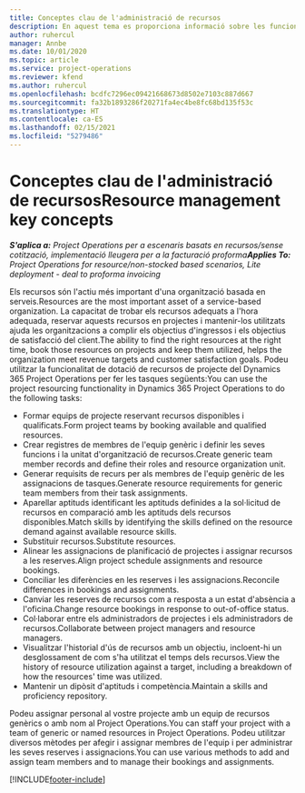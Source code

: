 ```yaml
---
title: Conceptes clau de l'administració de recursos
description: En aquest tema es proporciona informació sobre les funcionalitats d'administració de recursos al Microsoft Dynamics Project Operations.
author: ruhercul
manager: Annbe
ms.date: 10/01/2020
ms.topic: article
ms.service: project-operations
ms.reviewer: kfend
ms.author: ruhercul
ms.openlocfilehash: bcdfc7296ec09421668673d8502e7103c887d667
ms.sourcegitcommit: fa32b1893286f20271fa4ec4be8fc68bd135f53c
ms.translationtype: HT
ms.contentlocale: ca-ES
ms.lasthandoff: 02/15/2021
ms.locfileid: "5279486"
---
```

# <a name="resource-management-key-concepts"></a><span data-ttu-id="84069-103">Conceptes clau de l'administració de recursos</span><span class="sxs-lookup"><span data-stu-id="84069-103">Resource management key concepts</span></span>

<span data-ttu-id="84069-104">_**S'aplica a:** Project Operations per a escenaris basats en recursos/sense cotització, implementació lleugera per a la facturació proforma_</span><span class="sxs-lookup"><span data-stu-id="84069-104">_**Applies To:** Project Operations for resource/non-stocked based scenarios, Lite deployment - deal to proforma invoicing_</span></span>

<span data-ttu-id="84069-105">Els recursos són l'actiu més important d'una organització basada en serveis.</span><span class="sxs-lookup"><span data-stu-id="84069-105">Resources are the most important asset of a service-based organization.</span></span> <span data-ttu-id="84069-106">La capacitat de trobar els recursos adequats a l'hora adequada, reservar aquests recursos en projectes i mantenir-los utilitzats ajuda les organitzacions a complir els objectius d'ingressos i els objectius de satisfacció del client.</span><span class="sxs-lookup"><span data-stu-id="84069-106">The ability to find the right resources at the right time, book those resources on projects and keep them utilized, helps the organization meet revenue targets and customer satisfaction goals.</span></span> <span data-ttu-id="84069-107">Podeu utilitzar la funcionalitat de dotació de recursos de projecte del Dynamics 365 Project Operations per fer les tasques següents:</span><span class="sxs-lookup"><span data-stu-id="84069-107">You can use the project resourcing functionality in Dynamics 365 Project Operations to do the following tasks:</span></span>

- <span data-ttu-id="84069-108">Formar equips de projecte reservant recursos disponibles i qualificats.</span><span class="sxs-lookup"><span data-stu-id="84069-108">Form project teams by booking available and qualified resources.</span></span>
- <span data-ttu-id="84069-109">Crear registres de membres de l'equip genèric i definir les seves funcions i la unitat d'organització de recursos.</span><span class="sxs-lookup"><span data-stu-id="84069-109">Create generic team member records and define their roles and resource organization unit.</span></span>
- <span data-ttu-id="84069-110">Generar requisits de recurs per als membres de l'equip genèric de les assignacions de tasques.</span><span class="sxs-lookup"><span data-stu-id="84069-110">Generate resource requirements for generic team members from their task assignments.</span></span>
- <span data-ttu-id="84069-111">Aparellar aptituds identificant les aptituds definides a la sol·licitud de recursos en comparació amb les aptituds dels recursos disponibles.</span><span class="sxs-lookup"><span data-stu-id="84069-111">Match skills by identifying the skills defined on the resource demand against available resource skills.</span></span>
- <span data-ttu-id="84069-112">Substituir recursos.</span><span class="sxs-lookup"><span data-stu-id="84069-112">Substitute resources.</span></span>
- <span data-ttu-id="84069-113">Alinear les assignacions de planificació de projectes i assignar recursos a les reserves.</span><span class="sxs-lookup"><span data-stu-id="84069-113">Align project schedule assignments and resource bookings.</span></span>
- <span data-ttu-id="84069-114">Conciliar les diferències en les reserves i les assignacions.</span><span class="sxs-lookup"><span data-stu-id="84069-114">Reconcile differences in bookings and assignments.</span></span>
- <span data-ttu-id="84069-115">Canviar les reserves de recursos com a resposta a un estat d'absència a l'oficina.</span><span class="sxs-lookup"><span data-stu-id="84069-115">Change resource bookings in response to out-of-office status.</span></span>
- <span data-ttu-id="84069-116">Col·laborar entre els administradors de projectes i els administradors de recursos.</span><span class="sxs-lookup"><span data-stu-id="84069-116">Collaborate between project managers and resource managers.</span></span>
- <span data-ttu-id="84069-117">Visualitzar l'historial d'ús de recursos amb un objectiu, incloent-hi un desglossament de com s'ha utilitzat el temps dels recursos.</span><span class="sxs-lookup"><span data-stu-id="84069-117">View the history of resource utilization against a target, including a breakdown of how the resources' time was utilized.</span></span>
- <span data-ttu-id="84069-118">Mantenir un dipòsit d'aptituds i competència.</span><span class="sxs-lookup"><span data-stu-id="84069-118">Maintain a skills and proficiency repository.</span></span>


<span data-ttu-id="84069-119">Podeu assignar personal al vostre projecte amb un equip de recursos genèrics o amb nom al Project Operations.</span><span class="sxs-lookup"><span data-stu-id="84069-119">You can staff your project with a team of generic or named resources in Project Operations.</span></span> <span data-ttu-id="84069-120">Podeu utilitzar diversos mètodes per afegir i assignar membres de l'equip i per administrar les seves reserves i assignacions.</span><span class="sxs-lookup"><span data-stu-id="84069-120">You can use various methods to add and assign team members and to manage their bookings and assignments.</span></span> 


[!INCLUDE[footer-include](../includes/footer-banner.md)]
